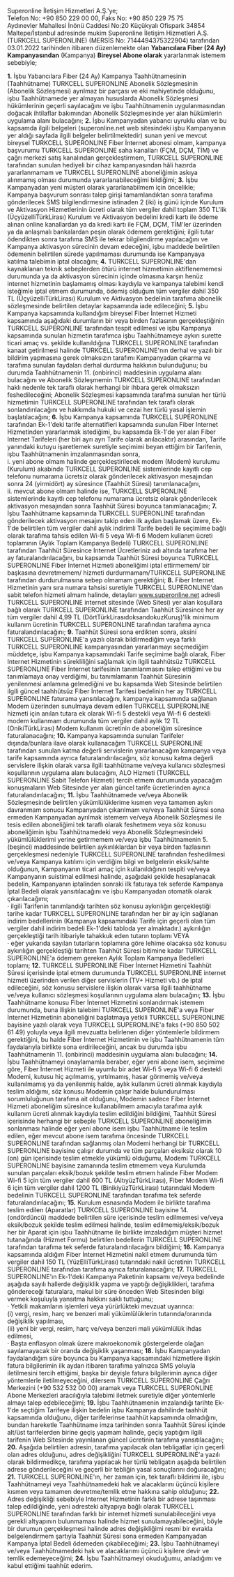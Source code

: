 Superonline İletişim Hizmetleri A.Ş.'ye;  
Telefon No: +90 850 229 00 00, Faks No: +90 850 229 75 75  
Aydınevler Mahallesi İnönü Caddesi No:20 Küçükyalı Ofispark 34854 Maltepe/İstanbul adresinde mukim Superonline İletişim Hizmetleri A.Ş. (TURKCELL SUPERONLINE) (MERSİS No: 7144494375322904) tarafından 03.01.2022 tarihinden itibaren düzenlemekte olan **Yabancılara Fiber (24 Ay) Kampanyasından** (Kampanya) **Bireysel Abone olarak** yararlanmak istemem sebebiyle;

**1.** İşbu Yabancılara Fiber (24 Ay) Kampanya Taahhütnamesinin (Taahhütname) TURKCELL SUPERONLINE Abonelik Sözleşmesinin (Abonelik Sözleşmesi) ayrılmaz bir parçası ve eki mahiyetinde olduğunu, işbu Taahhütnamede yer almayan hususlarda Abonelik Sözleşmesi hükümlerinin geçerli sayılacağını ve işbu Taahhütnamenin uygulanmasından doğacak ihtilaflar bakımından Abonelik Sözleşmesinde yer alan hükümlerin uygulama alanı bulacağını;
**2.** İşbu Kampanyadan yabancı uyruklu olan ve bu kapsamda ilgili belgeleri (superonline.net web sitesindeki işbu Kampanyanın yer aldığı sayfada ilgili belgeler belirtilmektedir) sunan yeni ve mevcut bireysel TURKCELL SUPERONLINE Fiber İnternet abonesi olmam, kampanya başvurumu TURKCELL SUPERONLINE saha kanalları (FÇM, DÇM, TİM) ve çağrı merkezi satış kanalından gerçekleştirmem, TURKCELL SUPERONLINE tarafından sunulan hediyeli bir cihaz kampanyasından hâli hazırda yararlanmamam ve TURKCELL SUPERONLINE aboneliğimin askıya alınmamış olması durumunda yararlanabileceğimi bildiğimi;
**3.** İşbu Kampanyadan yeni müşteri olarak yararlanabilmem için öncelikle; Kampanya başvurum sonrası talep girişi tamamlandıktan sonra tarafıma gönderilecek SMS bilgilendirmesine istinaden 2 (iki) iş günü içinde Kurulum ve Aktivasyon Hizmetlerinin ücreti olarak tüm vergiler dahil toplam 350 TL'lik (ÜçyüzelliTürkLirası) Kurulum ve Aktivasyon bedelini kredi kartı ile ödeme alınan online kanallardan ya da kredi kartı ile FÇM, DÇM, TİM'ler üzerinden ya da anlaşmalı bankalardan peşin olarak ödemem gerektiğini; ilgili tutar ödendikten sonra tarafıma SMS ile tekrar bilgilendirme yapılacağını ve Kampanya aktivasyon sürecinin devam edeceğini, işbu maddede belirtilen ödemenin belirtilen sürede yapılmaması durumunda ise Kampanyaya katılma talebimin iptal olacağını;
**4.** TURKCELL SUPERONLINE'dan kaynaklanan teknik sebeplerden ötürü internet hizmetimin aktiflenememesi durumunda ya da aktivasyon sürecinin içinde olmasına karşın henüz internet hizmetinin başlamamış olması kaydıyla ve kampanya talebimi kendi isteğimle iptal etmem durumunda, ödemiş olduğum tüm vergiler dahil 350 TL (ÜçyüzelliTürkLirası) Kurulum ve Aktivasyon bedelinin tarafıma abonelik sözleşmesinde belirtilen detaylar kapsamında iade edileceğini;
**5.** İşbu Kampanya kapsamında kullandığım bireysel Fiber İnternet Hizmeti kapsamında aşağıdaki durumların bir veya birden fazlasının gerçekleştiğinin TURKCELL SUPERONLINE tarafından tespit edilmesi ve işbu Kampanya kapsamında sunulan hizmetin tarafımca işbu Taahhütnameye aykırı surette ticari amaç vs. şekilde kullanıldığına TURKCELL SUPERONLINE tarafından kanaat getirilmesi halinde TURKCELL SUPERONLINE'nın derhal ve yazılı bir bildirim yapmasına gerek olmaksızın tarafımı Kampanyadan çıkarma ve tarafıma sunulan faydaları derhal durdurma hakkının bulunduğunu; bu durumda Taahhütnamenin 11. (onbirinci) maddesinin uygulama alanı bulacağını ve Abonelik Sözleşmemin TURKCELL SUPERONLINE tarafından haklı nedenle tek taraflı olarak herhangi bir ihbara gerek olmaksızın feshedileceğini; Abonelik Sözleşmesi kapsamında tarafıma sunulan her türlü hizmetimin TURKCELL SUPERONLINE tarafından tek taraflı olarak sonlandırılacağını ve hakkımda hukuki ve cezai her türlü yasal işlemin başlatılacağını;
**6.** İşbu Kampanya kapsamında TURKCELL SUPERONLINE tarafından Ek-1'deki tarife alternatifleri kapsamında sunulan Fiber Internet Hizmetinden yararlanmak istediğimi, bu kapsamda Ek-1'de yer alan Fiber Internet Tarifeleri (her biri ayrı ayrı Tarife olarak anılacaktır) arasından, Tarife yanındaki kutuyu işaretlemek suretiyle seçimimi beyan ettiğim bir Tarifenin, işbu Taahhütnamenin imzalanmasından sonra,  
i. yeni abone olmam halinde gerçekleştirilecek modem (Modem) kurulumu (Kurulum) akabinde TURKCELL SUPERONLINE sistemlerinde kayıtlı cep telefonu numarama ücretsiz olarak gönderilecek aktivasyon mesajından sonra 24 (yirmidört) ay süresince (Taahhüt Süresi) tanımlanacağını,  
ii. mevcut abone olmam halinde ise, TURKCELL SUPERONLINE sistemlerinde kayıtlı cep telefonu numarama ücretsiz olarak gönderilecek aktivasyon mesajından sonra Taahhüt Süresi boyunca tanımlanacağını;
**7.** İşbu Taahhütname kapsamında TURKCELL SUPERONLINE tarafından gönderilecek aktivasyon mesajını takip eden ilk aydan başlamak üzere, Ek-1'de belirtilen tüm vergiler dahil aylık indirimli Tarife bedeli ile seçimime bağlı olarak tarafıma tahsis edilen Wi-fi 5 veya Wi-fi 6 Modem kullanım ücreti toplamının (Aylık Toplam Kampanya Bedeli) TURKCELL SUPERONLINE tarafından Taahhüt Süresince Internet Ücretleriniz adı altında tarafıma her ay faturalandırılacağını, bu kapsamda Taahhüt Süresi boyunca TURKCELL SUPERONLINE Fiber İnternet Hizmeti aboneliğimi iptal ettirmemem/ bir başkasına devretmemem/ hizmeti durdurmamam/TURKCELL SUPERONLINE tarafından durdurulmasına sebep olmamam gerektiğini;
**8.** Fiber Internet Hizmetinin yanı sıra numara tahsisi suretiyle TURKCELL SUPERONLINE'dan sabit telefon hizmeti almam halinde, detayları www.superonline.net adresli TURKCELL SUPERONLINE internet sitesinde (Web Sitesi) yer alan koşullara bağlı olarak TURKCELL SUPERONLINE tarafından Taahhüt Süresince her ay tüm vergiler dahil 4,99 TL (DörtTürkLirasıdoksandokuzKuruş)'lik minimum kullanım ücretinin TURKCELL SUPERONLINE tarafından tarafıma ayrıca faturalandırılacağını;
**9.** Taahhüt Süresi sona erdikten sonra, aksini TURKCELL SUPERONLINE'a yazılı olarak bildirmediğim veya farklı TURKCELL SUPERONLINE kampanyasından yararlanmayı seçmediğim müddetçe, işbu Kampanya kapsamındaki Tarife seçimime bağlı olarak, Fiber Internet Hizmetinin sürekliliğini sağlamak için ilgili taahhütsüz TURKCELL SUPERONLINE Fiber İnternet tarifesinin tanımlanmasını talep ettiğimi ve bu tanımlamaya onay verdiğimi, bu tanımlamanın Taahhüt Süresinin yenilenmesi anlamına gelmediğini ve bu kapsamda Web Sitesinde belirtilen ilgili güncel taahhütsüz Fiber İnternet Tarifesi bedelinin her ay TURKCELL SUPERONLINE faturama yansıtılacağını, kampanya kapsamında sağlanan Modem üzerinden sunulmaya devam edilen TURKCELL SUPERONLINE hizmeti için anılan tutara ek olarak Wi-fi 5 destekli veya Wi-fi 6 destekli modem kullanmam durumunda tüm vergiler dahil aylık 12 TL (OnikiTürkLirası) Modem kullanım ücretinin de aboneliğim süresince faturalanacağını;
**10.** Kampanya kapsamında sunulan Tarifeler dışında/bunlara ilave olarak kullanacağım TURKCELL SUPERONLINE tarafından sunulan katma değerli servislerin yararlanacağım kampanya veya tarife kapsamında ayrıca faturalandırılacağını, söz konusu katma değerli servislere ilişkin olarak varsa ilgili taahhütname ve/veya kullanıcı sözleşmesi koşullarının uygulama alanı bulacağını, ALO Hizmeti (TURKCELL SUPERONLINE Sabit Telefon Hizmeti) tercih etmem durumunda yapacağım konuşmaların Web Sitesinde yer alan güncel tarife ücretlerinden ayrıca faturalandırılacağını;
**11.** İşbu Taahhütnamede ve/veya Abonelik Sözleşmesinde belirtilen yükümlülüklerime kısmen veya tamamen aykırı davranmam sonucu Kampanyadan çıkarılmam ve/veya Taahhüt Süresi sona ermeden Kampanyadan ayrılmak istemem ve/veya Abonelik Sözleşmesi ile tesis edilen aboneliğimi tek taraflı olarak feshetmem veya söz konusu aboneliğimin işbu Taahhütnamedeki veya Abonelik Sözleşmesindeki yükümlülüklerimi yerine getirmemem ve/veya işbu Taahhütnamenin 5. (beşinci) maddesinde belirtilen aykırılıklardan bir veya birden fazlasının gerçekleşmesi nedeniyle TURKCELL SUPERONLINE tarafından feshedilmesi ve/veya Kampanya katılımı için verdiğim bilgi ve belgelerin eksik/sahte olduğunun, Kampanyanın ticari amaç için kullanıldığının tespiti ve/veya Kampanyanın suistimal edilmesi halinde, aşağıdaki şekilde hesaplanacak bedelin, Kampanyanın iptalinden sonraki ilk faturaya tek seferde Kampanya İptal Bedeli olarak yansıtılacağını ve işbu Kampanyadan otomatik olarak çıkarılacağımı;  
· ilgili Tarifenin tanımlandığı tarihten söz konusu aykırılığın gerçekleştiği tarihe kadar TURKCELL SUPERONLINE tarafından her bir ay için sağlanan indirim bedellerinin (Kampanya kapsamındaki Tarife için geçerli olan tüm vergiler dahil indirim bedeli Ek-1'deki tabloda yer almaktadır.) aykırılığın gerçekleştiği tarih itibariyle tahakkuk eden tutarın toplamı VEYA  
· eğer yukarıda sayılan tutarların toplamına göre lehime olacaksa söz konusu aykırılığın gerçekleştiği tarihten Taahhüt Süresi bitimine kadar TURKCELL SUPERONLINE'a ödemem gereken Aylık Toplam Kampanya Bedelleri toplamı;
**12.** TURKCELL SUPERONLINE Fiber İnternet Hizmetini Taahhüt Süresi içerisinde iptal etmem durumunda TURKCELL SUPERONLINE internet hizmeti üzerinden verilen diğer servislerin (TV+ Hizmeti vb.) de iptal edileceğini, söz konusu servislere ilişkin olarak varsa ilgili taahhütname ve/veya kullanıcı sözleşmesi koşullarının uygulama alanı bulacağını;
**13.** İşbu Taahhütname konusu Fiber İnternet Hizmetini sonlandırmak istemem durumunda, buna ilişkin talebimi TURKCELL SUPERONLINE'a veya Fiber İnternet Hizmetinin aboneliğini başlatmaya yetkili TURKCELL SUPERONLINE bayisine yazılı olarak veya TURKCELL SUPERONLINE'a faks (+90 850 502 61 49) yoluyla veya ilgili mevzuatta belirlenen diğer yöntemlerle bildirmem gerektiğini, bu halde Fiber İnternet Hizmetimin ve işbu Taahhütnamenin tüm faydalarıyla birlikte sona erdirileceğini, ancak bu durumda işbu Taahhütnamenin 11. (onbirinci) maddesinin uygulama alanı bulacağını;
**14.** İşbu Taahhütnameyi onaylamamla beraber, eğer yeni abone isem, seçimime göre, Fiber İnternet Hizmeti ile uyumlu bir adet Wi-fi 5 veya Wi-fi 6 destekli Modemi, kutusu hiç açılmamış, yırtılmamış, hasar görmemiş ve/veya kullanılmamış ya da yenilenmiş halde, aylık kullanım ücreti alınmak kaydıyla teslim aldığımı, söz konusu Modemin çalışır halde bulundurulması sorumluluğunun tarafıma ait olduğunu, Modemin sadece Fiber İnternet Hizmeti aboneliğim süresince kullanabilmem amacıyla tarafıma aylık kullanım ücreti alınmak kaydıyla teslim edildiğini bildiğimi, Taahhüt Süresi içerisinde herhangi bir sebeple TURKCELL SUPERONLINE aboneliğimin sonlanması halinde eğer yeni abone isem işbu Taahhütname ile teslim edilen, eğer mevcut abone isem tarafıma öncesinde TURKCELL SUPERONLINE tarafından sağlanmış olan Modemi herhangi bir TURKCELL SUPERONLINE bayisine çalışır durumda ve tüm parçaları eksiksiz olarak 10 (on) gün içerisinde teslim etmekle yükümlü olduğumu, Modemi TURKCELL SUPERONLINE bayisine zamanında teslim etmemem veya Kurulumda sunulan parçaları eksik/bozuk şekilde teslim etmem halinde Fiber Modem Wi-fi 5 için tüm vergiler dahil 600 TL (AltıyüzTürkLirası), Fiber Modem Wi-fi 6 için tüm vergiler dahil 1200 TL (BinikiyüzTürkLirası) tutarındaki Modem bedelinin TURKCELL SUPERONLINE tarafından tarafıma tek seferde faturalandırılacağını;
**15.** Kurulum esnasında Modem ile birlikte tarafıma teslim edilen (Aparatlar) TURKCELL SUPERONLINE bayisine 14. (ondördüncü) maddede belirtilen süre içerisinde teslim edilmemesi ve/veya eksik/bozuk şekilde teslim edilmesi halinde, teslim edilmemiş/eksik/bozuk her bir Aparat için işbu Taahhütname ile birlikte imzaladığım müşteri hizmet tutanağında (Hizmet Formu) belirtilen bedellerin TURKCELL SUPERONLINE tarafından tarafıma tek seferde faturalandırılacağını bildiğimi;
**16.** Kampanya kapsamında aldığım Fiber İnternet Hizmetini nakil etmem durumunda tüm vergiler dahil 150 TL (YüzElliTürkLirası) tutarındaki nakil ücretinin TURKCELL SUPERONLINE tarafından tarafıma ayrıca faturalanacağını;
**17.** TURKCELL SUPERONLINE'ın Ek-1'deki Kampanya Paketinin kapsamı ve/veya bedelinde aşağıda sayılı hallerde değişiklik yapma ve yaptığı değişiklikleri, tarafıma göndereceği faturalara, makul bir süre önceden Web Sitesinden bilgi vermek koşuluyla yansıtma hakkını saklı tuttuğunu;  
· Yetkili makamların işlemleri veya yürürlükteki mevzuat uyarınca:  
(i) vergi, resim, harç ve benzeri mali yükümlülüklerin tutarında/oranında değişiklik yapılması,  
(ii) yeni bir vergi, resim, harç ve/veya benzeri mali yükümlülük ihdas edilmesi,  
· Başta enflasyon olmak üzere makroekonomik göstergelerde olağan sayılamayacak bir oranda değişiklik yaşanması;
**18.** İşbu Kampanyadan faydalandığım süre boyunca bu Kampanya kapsamındaki hizmetlere ilişkin fatura bilgilerimin ilk aydan itibaren tarafıma yalnızca SMS yoluyla iletilmesini tercih ettiğimi, başka bir deyişle fatura bilgilerimin ayrıca diğer yöntemlerle iletilmeyeceğini, dilersem TURKCELL SUPERONLINE Çağrı Merkezini (+90 532 532 00 00) aramak veya TURKCELL SUPERONLINE Abone Merkezleri aracılığıyla talebimi iletmek suretiyle diğer yöntemlerle almayı talep edebileceğimi;
**19.** İşbu Taahhütnamenin imzalandığı tarihte Ek-1'de seçtiğim Tarifeye ilişkin bedelin işbu Kampanya dahilinde taahhüt kapsamında olduğunu, diğer tarifelerinse taahhüt kapsamında olmadığını, bundan hareketle Taahhütname imza tarihinden sonra Taahhüt Süresi içinde alt/üst tarifelerden birine geçiş yapmam halinde, geçiş yaptığım ilgili tarifenin Web Sitesinde yayınlanan güncel ücretinin tarafıma yansıtılacağını;
**20.** Aşağıda belirtilen adresin, tarafıma yapılacak olan tebligatlar için geçerli olan adres olduğunu, adres değişikliğini TURKCELL SUPERONLINE'a yazılı olarak bildirmedikçe, tarafıma yapılacak her türlü tebligatın aşağıda belirtilen adrese gönderileceğini ve geçerli bir tebliğin yasal sonuçlarını doğuracağını;
**21.** TURKCELL SUPERONLINE'ın, her zaman için, tek taraflı bildirimi ile, işbu Taahhütnameyi veya Taahhütnamedeki hak ve alacaklarını üçüncü kişilere kısmen veya tamamen devretme/temlik etme hakkına sahip olduğunu;
**22.** Adres değişikliği sebebiyle Internet Hizmetinin farklı bir adrese taşınması talep edildiğinde, yeni adresteki altyapıya bağlı olarak TURKCELL SUPERONLINE tarafından farklı bir internet hizmeti sunulabileceğini veya gerekli altyapının bulunmaması halinde hizmet sunulamayabileceğini, böyle bir durumun gerçekleşmesi halinde adres değişikliğimi resmi bir evrakla belgelendirmem şartıyla Taahhüt Süresi sona ermeden Kampanyadan Kampanya İptal Bedeli ödemeden çıkabileceğimi;
**23.** İşbu Taahhütnameyi ve/veya Taahhütnamedeki hak ve alacaklarımı üçüncü kişilere devir ve temlik edemeyeceğimi;
**24.** İşbu Taahhütnameyi okuduğumu, anladığımı ve kabul ettiğimi taahhüt ederim.